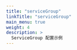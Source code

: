```yaml
---
title: "serviceGroup"
linkTitle: "serviceGroup"
main_menu: true
weight: 4
description: >
  ServiceGroup 配置示例
---
```

